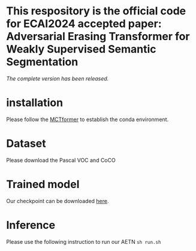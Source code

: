 # **This respository is the official code for ECAI2024 accepted paper: Adversarial Erasing Transformer for Weakly Supervised Semantic Segmentation**

*The complete version has been released.*

# installation
Please follow the [MCTformer](https://github.com/xulianuwa/MCTformer) to establish the conda environment.

# Dataset
Please download the Pascal VOC and CoCO

# Trained model
Our checkpoint can be downloaded [here](https://drive.google.com/file/d/14qXqJOWW1nL0S3ZbAt7XKQCsbZKpc9yd/view?usp=sharing).

# Inference
Please use the following instruction to run our AETN
`sh run.sh`
